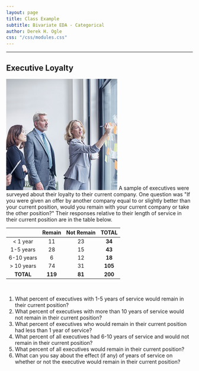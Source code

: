 ```yaml
---
layout: page
title: Class Example
subtitle: Bivariate EDA - Categorical
author: Derek H. Ogle
css: "/css/modules.css"
---
```


----

## Executive Loyalty
<img src="zimgs/CEO.jpg" alt="CEO" class="img-right">
A sample of executives were surveyed about their loyalty to their current company. One question was "If you were given an offer by another company equal to or slightly better than your current position, would you remain with your current company or take the other position?" Their responses relative to their length of service in their current position are in the table below.

|              | Remain  | Not Remain | **TOTAL** |
|:------------:|:-------:|:----------:|:---------:|
|  < 1 year    |   11    |    23      |  **34**   |
|  1-5 years   |   28    |    15      |  **43**   |
|  6-10 years  |    6    |    12      |  **18**   |
|  > 10 years  |   74    |    31      |  **105**  |
|  **TOTAL**   | **119** |  **81**    |  **200**  |

<br>

1. What percent of executives with 1-5 years of service would remain in their current position?
1. What percent of executives with more than 10 years of service would not remain in their current position?
1. What percent of executives who would remain in their current position had less than 1 year of service?
1. What percent of all executives had 6-10 years of service and would not remain in their current position?
1. What percent of all executives would remain in their current position?
1. What can you say about the effect (if any) of years of service on whether or not the executive would remain in their current position?
